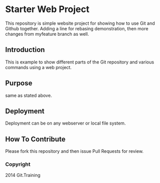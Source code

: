 # Starter Web Project

This repository is simple website project for showing how to use Git and Github together.  Adding a line for rebasing demonstration, then more changes from myfeature branch as well.

## Introduction

This is example to show different parts of the Git repository and various commands using a web project.

## Purpose

same as stated above.

## Deployment

Deployment can be on any webserver or local file system.

## How To Contribute

Please fork this repository and then issue Pull Requests for review.

### Copyright

2014 Git.Training
